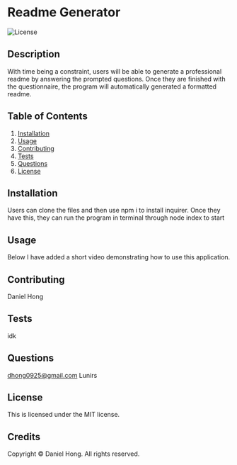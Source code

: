 # Readme Generator

  ![License](https://img.shields.io/badge/license-MIT-blue.svg)

  ## Description
  
  With time being a constraint, users will be able to generate a professional readme by answering the prompted questions. Once they are finished with the questionnaire, the program will automatically generated a formatted readme.
  
  ## Table of Contents
  
  1. [Installation](#installation)
  2. [Usage](#usage)
  3. [Contributing](#contributing)
  4. [Tests](#tests)
  5. [Questions](#questions)
  6. [License](#license)
  
  ## Installation
  
  Users can clone the files and then use npm i to install inquirer. Once they have this, they can run the program in terminal through node index to start
  
  ## Usage
  
  Below I have added a short video demonstrating how to use this application.
  
  ## Contributing
  
  Daniel Hong
  
  ## Tests
  
  idk
  
  ## Questions
  
  dhong0925@gmail.com
  Lunirs
  
  ## License    
This is licensed under the MIT license.

  ## Credits

  Copyright © Daniel Hong. All rights reserved.   

